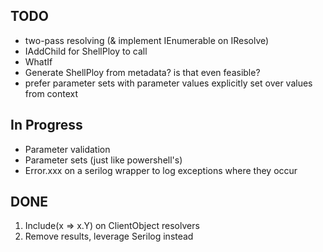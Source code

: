 
## TODO
- two-pass resolving (& implement IEnumerable on IResolve)
- IAddChild for ShellPloy to call
- WhatIf
- Generate ShellPloy from metadata? is that even feasible?
- prefer parameter sets with parameter values explicitly set
  over values from context

## In Progress
- Parameter validation
- Parameter sets (just like powershell's)
- Error.xxx on a serilog wrapper to log exceptions where they occur

## DONE
1. Include(x => x.Y) on ClientObject resolvers
2. Remove results, leverage Serilog instead
